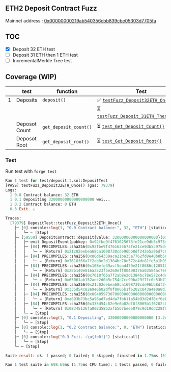 ## ETH2 Deposit Contract Fuzz

Mainnet address : [0x00000000219ab540356cbb839cbe05303d7705fa](https://etherscan.io/address/0x00000000219ab540356cbb839cbe05303d7705fa#code)

## TOC

- [x] Deposit 32 ETH test
- [ ] Deposit 31 ETH then 1 ETH test
- [ ] IncrementalMerkle Tree test

## Coverage (WIP)

|     | test          | function              | Test                                                                                                                                              |
| --- | ------------- | --------------------- | ------------------------------------------------------------------------------------------------------------------------------------------------- |
| 1   | Deposits      | `deposit()`           | ✅ [`testFuzz_Deposit32ETH_Once()`](https://github.com/mmsaki/deposit/blob/cc75a9a4a188ff3b12608fe33afa4b05efc82c57/test/deposit.t.sol#L17)       |
|     |               |                       | ⏳ [`testFuzz_Deposit_31ETH_Then_1ETH()`](https://github.com/mmsaki/deposit/blob/cc75a9a4a188ff3b12608fe33afa4b05efc82c57/test/deposit.t.sol#L37) |
|     | Deposot Count | `get_deposit_count()` | ⏳ [`test_Get_Deposit_Count()`](https://github.com/mmsaki/deposit/blob/cc75a9a4a188ff3b12608fe33afa4b05efc82c57/test/deposit.t.sol#L48)           |
|     | Deposot Root  | `get_deposit_root()`  | ⏳ [`test_Get_Deposit_Root()`](https://github.com/mmsaki/deposit/blob/cc75a9a4a188ff3b12608fe33afa4b05efc82c57/test/deposit.t.sol#L58)            |

### Test

Run test with `forge test`

```ml
Ran 1 test for test/deposit.t.sol:DepositTest
[PASS] testFuzz_Deposit32ETH_Once() (gas: 79379)
Logs:
  1 0.0 Contract balance: 32 ETH
  1 0.1 Depositing 32000000000000000000 wei...
  1 0.2 Contract balance: 0 ETH
  0.3 Exit. ⚠️

Traces:
  [79379] DepositTest::testFuzz_Deposit32ETH_Once()
    ├─ [0] console::log(1, "0.0 Contract balance:", 32, "ETH") [staticcall]
    │   └─ ← [Stop]
    ├─ [59550] DepositContract::deposit{value: 32000000000000000000}(0x92fbe9f4761625673fe21ce9db5c975d40f1f64e1b554ebb5bd71d0a5de13d30d8ed894cceb5487d193b9defb23eb941, 0x010000000000000000000000fe948cb2122fdd87baf43dce8afa254b1242c199, 0x86d64339aca21ba35a7762fd8e40b8b56618f61546455efe2a6073954eff18847e927fce031bd90fb77bfa88b46966ac0c20217ab40846bea8120306102b6b26108efe39acf5ead479e21f8686c120510b83ef83e7b1c43cf2ecaeca69fb6f56, 0x08345126fa802d58b2afb567bee5879c9d19dd228f099f5b271944bb64f1bacd)
    │   ├─ emit DepositEvent(pubkey: 0x92fbe9f4761625673fe21ce9db5c975d40f1f64e1b554ebb5bd71d0a5de13d30d8ed894cceb5487d193b9defb23eb941, withdrawal_credentials: 0x010000000000000000000000fe948cb2122fdd87baf43dce8afa254b1242c199, amount: 0x0040597307000000, signature: 0x86d64339aca21ba35a7762fd8e40b8b56618f61546455efe2a6073954eff18847e927fce031bd90fb77bfa88b46966ac0c20217ab40846bea8120306102b6b26108efe39acf5ead479e21f8686c120510b83ef83e7b1c43cf2ecaeca69fb6f56, index: 0x0000000000000000)
    │   ├─ [84] PRECOMPILES::sha256(0x92fbe9f4761625673fe21ce9db5c975d40f1f64e1b554ebb5bd71d0a5de13d30d8ed894cceb5487d193b9defb23eb94100000000000000000000000000000000) [staticcall]
    │   │   └─ ← [Return] 0x21c02eebea68ca1698730cde96bb8df242e5a96d7c00ddbd9d04d93d22a24c9d
    │   ├─ [84] PRECOMPILES::sha256(0x86d64339aca21ba35a7762fd8e40b8b56618f61546455efe2a6073954eff18847e927fce031bd90fb77bfa88b46966ac0c20217ab40846bea8120306102b6b26) [staticcall]
    │   │   └─ ← [Return] 0x7618f66a7f2ab8e2d1384bc78e572c4de81fe3a1b95d248b25536528616af1c7
    │   ├─ [84] PRECOMPILES::sha256(0x108efe39acf5ead479e21f8686c120510b83ef83e7b1c43cf2ecaeca69fb6f560000000000000000000000000000000000000000000000000000000000000000) [staticcall]
    │   │   └─ ← [Return] 0x28b140e816aa523fbe260eff00408376a03584ac7e6623e020adce561abb3947
    │   ├─ [84] PRECOMPILES::sha256(0x7618f66a7f2ab8e2d1384bc78e572c4de81fe3a1b95d248b25536528616af1c728b140e816aa523fbe260eff00408376a03584ac7e6623e020adce561abb3947) [staticcall]
    │   │   └─ ← [Return] 0x65061ab152aec2d0b5c754c7cc99ba29f7fc0c53b712c85cdf76c16133049331
    │   ├─ [84] PRECOMPILES::sha256(0x21c02eebea68ca1698730cde96bb8df242e5a96d7c00ddbd9d04d93d22a24c9d010000000000000000000000fe948cb2122fdd87baf43dce8afa254b1242c199) [staticcall]
    │   │   └─ ← [Return] 0x335d54c82e9e6b02df0f8065b1f6202c843a4e0a8d70be2e52f11aa3bdddeb4f
    │   ├─ [84] PRECOMPILES::sha256(0x004059730700000000000000000000000000000000000000000000000000000065061ab152aec2d0b5c754c7cc99ba29f7fc0c53b712c85cdf76c16133049331) [staticcall]
    │   │   └─ ← [Return] 0xa693b73bc5a98ad7ad4da7fbb11a54b03d2df8cf6eb8befb223ba1cc88cc04ef
    │   ├─ [84] PRECOMPILES::sha256(0x335d54c82e9e6b02df0f8065b1f6202c843a4e0a8d70be2e52f11aa3bdddeb4fa693b73bc5a98ad7ad4da7fbb11a54b03d2df8cf6eb8befb223ba1cc88cc04ef) [staticcall]
    │   │   └─ ← [Return] 0x08345126fa802d58b2afb567bee5879c9d19dd228f099f5b271944bb64f1bacd
    │   └─ ← [Stop]
    ├─ [0] console::log(1, "0.1 Depositing", 32000000000000000000 [3.2e19], "wei...") [staticcall]
    │   └─ ← [Stop]
    ├─ [0] console::log(1, "0.2 Contract balance:", 0, "ETH") [staticcall]
    │   └─ ← [Stop]
    ├─ [0] console::log("0.3 Exit. ⚠\u{fe0f}") [staticcall]
    │   └─ ← [Stop]
    └─ ← [Stop]

Suite result: ok. 1 passed; 0 failed; 0 skipped; finished in 1.75ms (532.48µs CPU time)

Ran 1 test suite in 698.69ms (1.75ms CPU time): 1 tests passed, 0 failed, 0 skipped (1 total tests)
```
